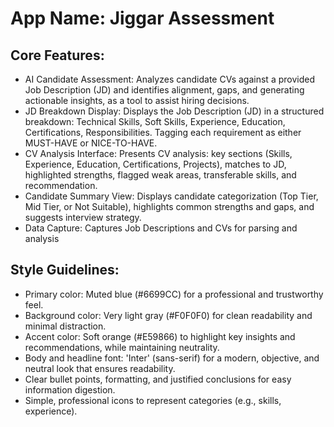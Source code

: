 # **App Name**: Jiggar Assessment

## Core Features:

- AI Candidate Assessment: Analyzes candidate CVs against a provided Job Description (JD) and identifies alignment, gaps, and generating actionable insights, as a tool to assist hiring decisions.
- JD Breakdown Display: Displays the Job Description (JD) in a structured breakdown: Technical Skills, Soft Skills, Experience, Education, Certifications, Responsibilities. Tagging each requirement as either MUST-HAVE or NICE-TO-HAVE.
- CV Analysis Interface: Presents CV analysis: key sections (Skills, Experience, Education, Certifications, Projects), matches to JD, highlighted strengths, flagged weak areas, transferable skills, and recommendation.
- Candidate Summary View: Displays candidate categorization (Top Tier, Mid Tier, or Not Suitable), highlights common strengths and gaps, and suggests interview strategy.
- Data Capture: Captures Job Descriptions and CVs for parsing and analysis

## Style Guidelines:

- Primary color: Muted blue (#6699CC) for a professional and trustworthy feel.
- Background color: Very light gray (#F0F0F0) for clean readability and minimal distraction.
- Accent color: Soft orange (#E59866) to highlight key insights and recommendations, while maintaining neutrality.
- Body and headline font: 'Inter' (sans-serif) for a modern, objective, and neutral look that ensures readability.
- Clear bullet points, formatting, and justified conclusions for easy information digestion.
- Simple, professional icons to represent categories (e.g., skills, experience).